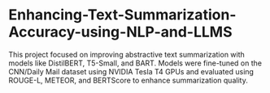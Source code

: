 # Enhancing-Text-Summarization-Accuracy-using-NLP-and-LLMS
This project focused on improving abstractive text summarization with models like DistilBERT, T5-Small, and BART. Models were fine-tuned on the CNN/Daily Mail dataset using NVIDIA Tesla T4 GPUs and evaluated using ROUGE-L, METEOR, and BERTScore to enhance summarization quality.
